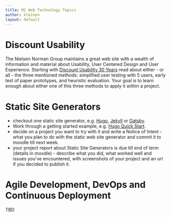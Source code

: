 ```yaml
---
title: M1 Web Technology Topics
author: kleinen
layout: default
---
```


# Discount Usability

The Nielsen Norman Group maintains a great web site with a wealth of information and material about Usability, User Centered Design and User Experience. Starting with [Discount Usability 30 Years](https://www.nngroup.com/videos/discount-usability-30-years/) read about either - or all - the three mentioned methods: simplified user testing with 5 users, early test of paper prototypes, and heuristic evaluation. Your goal is to learn enough about either one of this three methods to apply it within a project.

# Static Site Generators

* checkout one static site generator, e.g. [Hugo](https://gohugo.io/), [Jekyll](https://jekyllrb.com/) or [Gatsby](https://www.gatsbyjs.org/).
* Work through a getting started example, e.g. [Hugo Quick Start](https://gohugo.io/getting-started/quick-start/).
* decide on a project you want to try with it and write a Notice of Intent - what you plan to do with the static web site generator and commit it to moodle till next week.
* your project report about Static Site Generators is due till end of term (details in moodle) - describe what you did, what worked well and issues you've encountered, with screenshots of your project and an url if you decided to publish it.

# Agile Development, DevOps and Continuous Deployment

TBD
